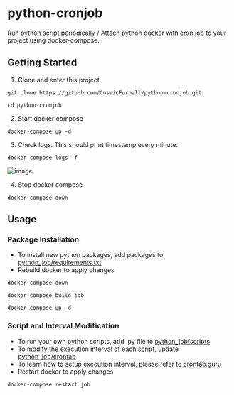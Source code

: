 # python-cronjob

Run python script periodically / Attach python docker with cron job to your project using docker-compose.

## Getting Started

1. Clone and enter this project 
```
git clone https://github.com/CosmicFurball/python-cronjob.git
```
```
cd python-cronjob
```
2. Start docker compose 
```
docker-compose up -d
```
3. Check logs. This should print timestamp every minute.
```
docker-compose logs -f
```
![image](https://user-images.githubusercontent.com/123827408/229046165-493851e6-021e-4c0a-8c38-c16f1f39fb89.png)

4. Stop docker compose
```
docker-compose down
```

## Usage
### Package Installation
* To install new python packages, add packages to [python_job/requirements.txt](https://github.com/CosmicFurball/python-cronjob/blob/main/python_job/requirements.txt)
* Rebuild docker to apply changes
```
docker-compose down
```
```
docker-compose build job
```
```
docker-compose up -d
```

### Script and Interval Modification
* To run your own python scripts, add .py file to [python_job/scripts](https://github.com/CosmicFurball/python-cronjob/tree/main/python_job/scripts)
* To modify the execution interval of each script, update [python_job/crontab](https://github.com/CosmicFurball/python-cronjob/blob/main/python_job/crontab)
* To learn how to setup execution interval, please refer to [crontab.guru](https://crontab.guru/)
* Restart docker to apply changes
```
docker-compose restart job
```
